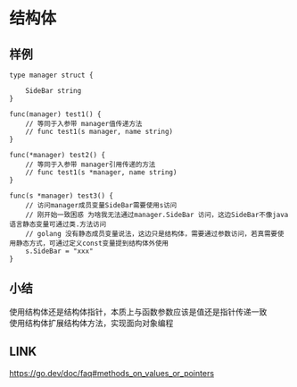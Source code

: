 # 结构体

## 样例
```shell script
type manager struct {

	SideBar string
}

func(manager) test1() {
    // 等同于入参带 manager值传递方法 
    // func test1(s manager, name string)
}

func(*manager) test2() {
    // 等同于入参带 manager引用传递的方法
    // func test1(s *manager, name string)
}

func(s *manager) test3() {
    // 访问manager成员变量SideBar需要使用s访问
    // 刚开始一致困惑 为啥我无法通过manager.SideBar 访问，这边SideBar不像java语言静态变量可通过类.方法访问
    // golang 没有静态成员变量说法，这边只是结构体，需要通过参数访问，若真需要使用静态方式，可通过定义const变量提到结构体外使用
    s.SideBar = "xxx"
}
```

## 小结
使用结构体还是结构体指针，本质上与函数参数应该是值还是指针传递一致  
使用结构体扩展结构体方法，实现面向对象编程  

## LINK
https://go.dev/doc/faq#methods_on_values_or_pointers

